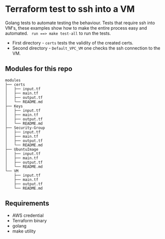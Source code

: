 Terraform test to ssh into a VM
===============================

Golang tests to automate testing the behaviour. Tests that require ssh into VM's, these examples show how to make the entire process easy and automated.
` run ==> make test-all` to run the tests.

* First directory - `certs` tests the validity of the created certs.
* Second directory - `Default_VPC_VM` one checks the ssh connection to the VM.

Modules for this repo
---------------------
```
modules
├── certs
│   ├── input.tf
│   ├── main.tf
│   ├── output.tf
│   └── README.md
├── Keys
│   ├── input.tf
│   ├── main.tf
│   ├── output.tf
│   └── README.md
├── Security-Group
│   ├── input.tf
│   ├── main.tf
│   ├── output.tf
│   └── README.md
├── UbuntuImage
│   ├── input.tf
│   ├── main.tf
│   ├── output.tf
│   └── README.md
└── VM
    ├── input.tf
    ├── main.tf
    ├── output.tf
    └── README.md
```

Requirements
------------

* AWS credential
* Terraform binary
* golang 
* make utility 